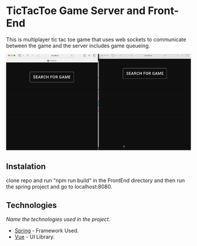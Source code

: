 # TicTacToe Game Server and Front-End
This is multiplayer tic tac toe game that uses web sockets to communicate between the game and the server includes game queueing.

![til](./ticTactoe.gif)

## Instalation

clone repo and run "npm run build" in the FrontEnd directory and then run the spring project and go to localhost:8080.



## Technologies

_Name the technologies used in the project._ 
* [Spring](https://spring.io/) - Framework Used.
* [Vue](https://vuejs.org/) - UI Library.
